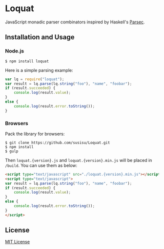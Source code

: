 # Loquat
JavaScript monadic parser combinators inspired by Haskell's [Parsec](https://github.com/aslatter/parsec).

## Installation and Usage
### Node.js
``` shell
$ npm install loquat
```
Here is a simple parsing example:
``` javascript
var lq = require("loquat");
var result = lq.parse(lq.string("foo"), "name", "foobar");
if (result.succeeded) {
    console.log(result.value);
}
else {
    console.log(result.error.toString());
}
```

### Browsers
Pack the library for browsers:
``` shell
$ git clone https://github.com/susisu/Loquat.git
$ npm install
$ gulp
```
Then `loquat.{version}.js` and `loquat.{version}.min.js` will be placed in `/build`.
You can use them as below:
``` html
<script type="text/javascript" src="./loquat.{version}.min.js"></script>
<script type="text/javascript">
var result = lq.parse(lq.string("foo"), "name", "foobar");
if (result.succeeded) {
    console.log(result.value);
}
else {
    console.log(result.error.toString());
}
</script>
```

## License
[MIT License](http://opensource.org/licenses/mit-license.php)

